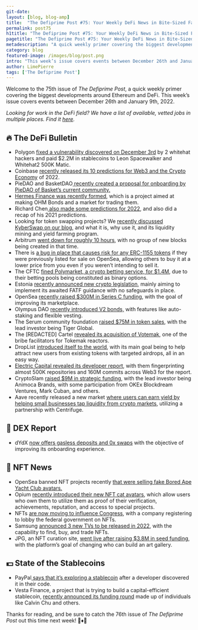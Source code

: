 ```yaml
---
git-date:
layout: [blog, blog-amp]
title:  "The Defiprime Post #75: Your Weekly DeFi News in Bite-Sized Fashion"
permalink: post75
h1title: "The Defiprime Post #75: Your Weekly DeFi News in Bite-Sized Fashion"
pagetitle: "The Defiprime Post #75: Your Weekly DeFi News in Bite-Sized Fashion"
metadescription: "A quick weekly primer covering the biggest developments around Ethereum and DeFi. This week’s issue covers events between December 26th and January 9th, 2022"
category: blog
featured-image: /images/blog/post.png
intro: "This week’s issue covers events between December 26th and January 9th, 2022"
author: LimePierre
tags: ['The Defiprime Post']
---
```

 
Welcome to the 75th issue of _The Defiprime Post_, a quick weekly primer covering the biggest developments around Ethereum and DeFi. This week’s issue covers events between December 26th and January 9th, 2022.

_Looking for work in the DeFi field? We have a list of available, vetted jobs in multiple places. Find it [here](https://defiprime.pallet.xyz/jobs)._


## 🔥 The DeFi Bulletin

* Polygon [fixed a vulnerability discovered on December 3rd](https://medium.com/immunefi/polygon-lack-of-balance-check-bugfix-postmortem-2-2m-bounty-64ec66c24c7d) by 2 whitehat hackers and paid $2.2M in stablecoins to Leon Spacewalker and Whitehat2 500K Matic. 
* Coinbase [recently released its 10 predictions for Web3 and the Crypto Economy](https://blog.coinbase.com/10-predictions-for-web3-and-the-cryptoeconomy-for-2022-745a20a60cd0?s=09) of 2022. 
* PieDAO and BasketDAO[ recently created a proposal for onboarding by PieDAO of Basket’s current community. ](https://forum.piedao.org/t/basketdao-acquisition-proposal/1177)  
* [Hermes Finance was recently formed](https://mirror.xyz/0xcAB174c02Bee2cdF57995272fA821375ba22193b/dNEpCewhwbCpyjZ__1tar5Uhg2xpxwvAfMioj2uR3Rg), which is a project aimed at making OHM Bonds and a market for trading them. 
* Richard Chen[ also made some predictions for 2022](https://rchen8.medium.com/403084a63ce8?s=09), and also did a recap of his 2021 predictions. 
* Looking for token swapping projects? We [recently discussed KyberSwap on our blog](https://defiprime.com/kyberswap), and what it is, why use it, and its liquidity mining and yield farming program. 
* Arbitrum [went down for roughly 10 hours](https://offchain.medium.com/todays-arbitrum-sequencer-downtime-what-happened-6382a3066fbc), with no group of new blocks being created in that time.
* There is [a bug in place that causes risk for any ERC-1155 tokens](https://medium.com/@informationtokendao/the-case-of-the-disappearing-erc-1155-tokens-bc43a05ce7f) if they were previously listed for sale on OpenSea, allowing others to buy it at a lower price from you even if you weren’t intending to sell it. 
* The CFTC [fined Polymarket, a crypto betting service, for $1.4M](https://www.coindesk.com/policy/2022/01/03/cftc-fines-crypto-betting-service-polymarket-14m-for-unregistered-swaps/), due to their betting pools being constituted as binary options.  
* Estonia [recently announced new crypto legislation](https://capitalgram.com/posts/estonia-cryptocurrency-ban/), mainly aiming to implement its awaited FATF guidance with no safeguards in place. 
* OpenSea [recently raised $300M in Series C funding](https://opensea.io/blog/announcements/announcing-openseas-new-funding/), with the goal of improving its marketplace.
* Olympus DAO [recently introduced V2 bonds,](https://olympusdao.medium.com/introducing-v2-bonds-a17c7da298a2) with features like auto-staking and flexible vesting. 
* The Serum community foundation [raised $75M in token sales](https://www.theblockcrypto.com/post/129536/serum-crypto-100-million-token-sale-tiger-global-others), with the lead investor being Tiger Global. 
* The [REDACTED] Cartel [revealed its acquisition of Votemak](https://mirror.xyz/0xE90c74145245B498fef924fAdC7bb34253c7cF90/dxkKXGReQTPO60gCZumzd2oMSMeGs65GPU0dx6AY3rc), one of the bribe facilitators for Tokemak reactors. 
* DropList [introduced itself to the world](https://mirror.xyz/droplist.eth/YD7rh__n4__XAljW40FKDf64QLCi0M1pFu3LF_4Bob4), with its main goal being to help attract new users from existing tokens with targeted airdrops, all in an easy way. 
* [Electric Capital revealed its developer report](https://medium.com/electric-capital/electric-capital-developer-report-2021-f37874efea6d), with them fingerprinting almost 500K repositories and 160M commits across Web3 for the report.
* CryptoSlam [raised $9M in strategic funding](https://www.globenewswire.com/news-release/2022/01/05/2361861/0/en/CryptoSlam-Raises-9-Million-Strategic-Seed-From-Animoca-Brands-OKEx-Blockdream-Ventures-Mark-Cuban-Others.html), with the lead investor being Animoca Brands, with some participation from OKEx Blockdream Ventures, Mark Cuban, and others. 
* Aave recently released a new market [where users can earn yield by helping small businesses tap liquidity from crypto markets](https://decrypt.co/89418/yield-on-real-world-assets-rwa-now-live-on-aave?s=09), utilizing a partnership with Centrifuge. 


## 💱 DEX Report

* dYdX [now offers gasless deposits and 0x swaps](https://dydx.exchange/blog/gasless-deposits?s=09) with the objective of improving its onboarding experience. 


## 💎 NFT News

* OpenSea banned NFT projects recently [that were selling fake Bored Ape Yacht Club avatars.](https://www.theverge.com/2021/12/30/22860010/bored-ape-yacht-club-payc-phayc-copycat-nft) 
* Opium [recently introduced their new NFT cat avatars](https://medium.com/opium-network/non-fungible-cheshire-cats-opium-id-2e50d1a384a5), which allow users who own them to utilize them as proof of their verification, achievements, reputation, and access to special projects. 
* NFTs [are now moving to influence Congress](https://www.politico.com/news/2022/01/05/fads-crypto-lobbying-politics-526538), with a company registering to lobby the federal government on NFTs. 
* Samsung [announced 3 new TVs to be released in 2022](https://www.coindesk.com/tech/2022/01/03/samsung-announces-3-tvs-for-2022-with-nft-trading-capability/), with the capability to find, buy, and trade NFTs. 
* JPG, an NFT curation site, [went live after raising $3.8M in seed funding](https://www.coindesk.com/business/2022/01/07/nft-curation-site-jpg-goes-live-with-38m-in-seed-funding/), with the platform’s goal of changing who can build an art gallery. 


## 💵 State of the Stablecoins

* PayPal[ says that it’s exploring a stablecoin](https://decrypt.co/90009/paypal-says-exploring-stablecoin) after a developer discovered it in their code. 
* Vesta Finance, a project that is trying to build a capital-efficient stablecoin, [recently announced its funding round](https://medium.com/@VestaFinance/announcing-our-angel-round-a75b25a67a7d) made up of individuals like Calvin Chu and others. 

Thanks for reading, and be sure to catch the 76th issue of _The Defiprime Post_ out this time next week! 👋♦️👋